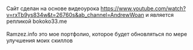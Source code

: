 <br>Сайт сделан на основе видеоурока https://www.youtube.com/watch?v=rxTb9ys834w&t=26760s&ab_channel=AndrewWoan и является репликой bokoko33.me<br><br>
Ramzez.info это мое портфолио, которое будет обновляться по мере улучшения моих скиллов
